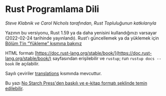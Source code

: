 # Rust Programlama Dili

*Steve Klabnik ve Carol Nichols tarafından, Rust Topluluğunun katkılarıyla*

Yazının bu versiyonu, Rust 1.59 ya da daha yenisini kullandığınızı varsayar (2022-02-24 tarihinde yayınlandı). 
Rust'ı güncellemek ya da yüklemek için [Bölüm 1'in “Yükleme” kısmına bakınız][install]<!-- ignore -->

HTML formatı [https://doc.rust-lang.org/stable/book/](https://doc.rust-lang.org/stable/book/) sayfasından erişilebilir
ve `rustup`; run `rustup docs --book` ile açılabilir.

Sayılı çeviriler [translations] kısmında mevcuttur.

Bu yazı [No Starch Press'den baskılı ve e-kitap formatı şeklinde temin edilebilir][nsprust].

[install]: ch01-01-installation.html
[editions]: appendix-05-editions.html
[nsprust]: https://nostarch.com/rust
[translations]: appendix-06-translation.html
